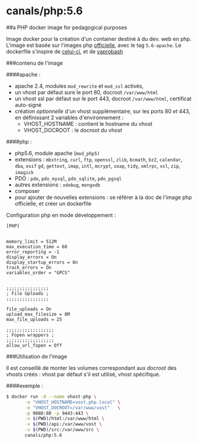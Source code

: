 # canals/php:5.6

##a PHP docker image for pedagogical purposes

Image docker pour la création d'un container destiné à du dev. web en php. L'image est basée sur
l'images php [officielle](https://hub.docker.com/_/php/), avec le tag `5.6-apache`.
Le dockerfile s'inspire de [celui-ci](https://hub.docker.com/r/lavoweb/php-5.6/), et de
[vaprobash](https://github.com/fideloper/Vaprobash)

###contenu de l'image

####apache :

+ apache 2.4, modules `mod_rewrite` et `mod_ssl` activés,
+ un vhost par défaut sure le port 80, docroot `/var/www/html`
+ un vhost ssl par défaut sur le port 443, docroot `/var/www/html`, certificat auto-signé
+ création _optionnelle_ d'un vhost supplémentaire, sur les ports 80 _et_ 443, en définissant 2 variables d'environnement :
    * VHOST_HOSTNAME : contient le hostname du vhost
    * VHOST_DOCROOT : le docroot du vhost

####php :

+ php5.6, module apache (`mod_php5)`
+ extensions : `mbstring`, `curl`, `ftp`, `openssl`, `zlib`, `bcmath`, `bz2`, `calendar`, `dba`, `exif`
   `gd`, `gettext`, `imap`, `intl`, `mcrypt`, `soap`, `tidy`, `xmlrpc`, `xsl`, `zip`, `imagick`
+ PDO : `pdo`, `pdo_mysql`, `pdo_sqlite`, `pdo_pgsql`
+ autres extensions : `xdebug`, `mongodb`
+ composer
+ pour ajouter de nouvelles extensions : se référer à la doc de l'image php officielle, et créer un dockerfile

Configuration php en mode développement :
```
[PHP]


memory_limit = 512M
max_execution_time = 60
error_reporting = -1
display_errors = On
display_startup_errors = On
track_errors = On
variables_order = "GPCS"


;;;;;;;;;;;;;;;;
; File Uploads ;
;;;;;;;;;;;;;;;;

file_uploads = On
upload_max_filesize = 8M
max_file_uploads = 25

;;;;;;;;;;;;;;;;;;
; Fopen wrappers ;
;;;;;;;;;;;;;;;;;;
allow_url_fopen = Off

```


###Utilisation de l'image

Il est conseillé de monter les volumes correspondant aux _docroot_ des vhosts créés : vhost par défaut s'il est utilisé,
vhost spécifique.

####exemple :

```bash
$ docker run -d --name vhost-php \
       -e "VHOST_HOSTNAME=vost.php.local" \
       -e "VHOST_DOCROOT=/var/www/vost"   \
       -p 9080:80 -p 9443:443 \
       -v $(PWD)/html:/var/www/html \
       -v $(PWD)/api:/var/www/vost \
       -v $(PWD)/src:/var/www/src \
       canals/php:5.6
```


